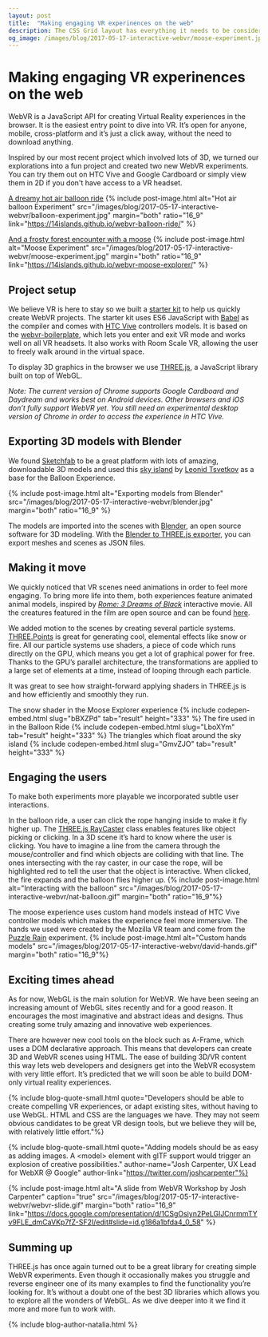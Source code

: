 ```yaml
---
layout: post
title:  "Making engaging VR experinences on the web"
description: The CSS Grid layout has everything it needs to be considered the most powerful layout system in CSS.
og_image: /images/blog/2017-05-17-interactive-webvr/moose-experiment.jpg
---
```


# Making engaging VR experinences on the web

WebVR is a JavaScript API for creating Virtual Reality experiences in the browser. It is the easiest entry point to dive into VR. It’s open for anyone, mobile, cross-platform and it’s just a click away, without the need to download anything.

Inspired by our most recent project which involved lots of 3D, we turned our explorations into a fun project and created two new WebVR experiments. You can try them out on HTC Vive and Google Cardboard or simply view them in 2D if you don't have access to a VR headset. 

[A dreamy hot air balloon ride](https://14islands.github.io/webvr-balloon-ride/)
{% include post-image.html alt="Hot air balloon Experiment" src="/images/blog/2017-05-17-interactive-webvr/balloon-experiment.jpg" margin="both" ratio="16_9" link="https://14islands.github.io/webvr-balloon-ride/" %}

[And a frosty forest encounter with a moose](https://14islands.github.io/webvr-moose-explorer/)
{% include post-image.html alt="Moose Experiment" src="/images/blog/2017-05-17-interactive-webvr/moose-experiment.jpg" margin="both" ratio="16_9" link="https://14islands.github.io/webvr-moose-explorer/" %}


## Project setup

We believe VR is here to stay so we built a [starter kit](https://github.com/14islands/webvr-three-es6-boilerplate) to help us quickly create WebVR projects. The starter kit uses ES6 JavaScript with [Babel](https://babeljs.io/) as the compiler and comes with [HTC Vive](https://www.vive.com/) controllers models. It is based on the [webvr-boilerplate](https://github.com/borismus/webvr-boilerplate), which lets you enter and exit VR mode and works well on all VR headsets. It also works with Room Scale VR, allowing the user to freely walk around in the virtual space. 

To display 3D graphics in the browser we use [THREE.js](https://threejs.org/), a JavaScript library built on top of WebGL.

_Note: The current version of Chrome supports Google Cardboard and Daydream and works best on Android devices. Other browsers and iOS don’t fully support WebVR yet. You still need an experimental desktop version of Chrome in order to access the experience in HTC Vive._


## Exporting 3D models with Blender

We found [Sketchfab](https://sketchfab.com/) to be a great platform with lots of amazing, downloadable 3D models and used this [sky island](https://sketchfab.com/models/ab92d9b324724e18968377264d05774d) by [Leonid Tsvetkov](https://www.artstation.com/artist/ntrtd) as a base for the Balloon Experience.

{% include post-image.html alt="Exporting models from Blender" src="/images/blog/2017-05-17-interactive-webvr/blender.jpg" margin="both" ratio="16_9" %}

The models are imported into the scenes with [Blender](https://www.blender.org/), an open source software for 3D modeling. With the [Blender to THREE.js exporter](https://github.com/mrdoob/three.js/tree/master/utils/exporters/blender), you can export meshes and scenes as JSON files.

## Making it move

We quickly noticed that VR scenes need animations in order to feel more engaging. To bring more life into them, both experiences feature animated animal models, inspired by _[Rome: 3 Dreams of Black](http://www.ro.me/tech/)_ interactive movie. All the creatures featured in the film are open source and can be found [here](https://github.com/dataarts/3-dreams-of-black/tree/master/deploy/asset_viewer/files/models/animals).  

We added motion to the scenes by creating several particle systems. [THREE.Points](https://threejs.org/docs/#api/objects/Points) is great for generating cool, elemental effects like snow or fire. All our particle systems use shaders, a piece of code which runs directly on the GPU, which means you get a lot of graphical power for free. Thanks to the GPU’s parallel architecture, the transformations are applied to a large set of elements at a time, instead of looping through each particle.

It was great to see how straight-forward applying shaders in THREE.js is and how efficiently and smoothly they run.

The snow shader in the Moose Explorer experience
{% include codepen-embed.html slug="bBXZPd" tab="result" height="333" %}
The fire used in in the Balloon Ride
{% include codepen-embed.html slug="LboXYm" tab="result" height="333" %}
The triangles which float around the sky island
{% include codepen-embed.html slug="GmvZJO" tab="result" height="333" %}

## Engaging the users

To make both experiments more playable we incorporated subtle user interactions. 

In the balloon ride, a user can click the rope hanging inside to make it fly higher up. The [THREE.js RayCaster](https://threejs.org/docs/#api/core/Raycaster) class enables features like object picking or clicking. In a 3D scene it’s hard to know where the user is clicking. You have to imagine a line from the camera through the mouse/controller and find which objects are colliding with that line. The ones intersecting with the ray caster, in our case the rope, will be highlighted red to tell the user that the object is interactive. When clicked, the fire expands and the balloon flies higher up.
{% include post-image.html alt="Interacting with the balloon" src="/images/blog/2017-05-17-interactive-webvr/nat-balloon.gif" margin="both" ratio="16_9"%}

The moose experience uses custom hand models instead of HTC Vive controller models which makes the experience feel more immersive. The hands we used were created by the Mozilla VR team and come from the [Puzzle Rain](https://blog.mozvr.com/puzzle-rain/) experiment. 
{% include post-image.html alt="Custom hands models" src="/images/blog/2017-05-17-interactive-webvr/david-hands.gif" margin="both" ratio="16_9"%}


## Exciting times ahead

As for now, WebGL is the main solution for WebVR. We have been seeing an increasing amount of WebGL sites recently and for a good reason. It encourages the most imaginative and abstract ideas and designs. Thus creating some truly amazing and innovative web experiences. 

There are however new cool tools on the block such as A-Frame, which uses a DOM declarative approach. This means that developers can create 3D and WebVR scenes using HTML. The ease of building 3D/VR content this way lets web developers and designers get into the WebVR ecosystem with very little effort. It’s predicted that we will soon be able to build DOM-only virtual reality experiences.

{% include blog-quote-small.html quote="Developers should be able to create compelling VR experiences, or adapt existing sites, without having to use WebGL. HTML and CSS are the languages we have. They may not seem obvious candidates to be great VR design tools, but we believe they will be, with relatively little effort."%}

{% include blog-quote-small.html quote="Adding models should be as easy as adding images. A &lt;model&gt; element with glTF support would trigger an explosion of creative possibilities." author-name="Josh Carpenter, UX Lead for WebXR @ Google" author-link="https://twitter.com/joshcarpenter"%}

{% include post-image.html alt="A slide from WebVR Workshop by Josh Carpenter" caption="true" src="/images/blog/2017-05-17-interactive-webvr/webvr-slide.gif" margin="both" ratio="16_9" link="https://docs.google.com/presentation/d/1CSgOsiyn2PeLGlJCnrmmTYv9FLE_dmCaVKp7fZ-SF2I/edit#slide=id.g186a1bfda4_0_58" %}


## Summing up 

THREE.js has once again turned out to be a great library for creating simple WebVR experiments. Even though it occasionally makes you struggle and reverse engineer one of its many examples to find the functionality you’re looking for. It’s without a doubt one of the best 3D libraries which allows you to explore all the wonders of WebGL. As we dive deeper into it we find it more and more fun to work with. 

{% include blog-author-natalia.html %}
